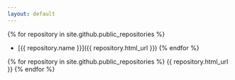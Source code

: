 ```yaml
---
layout: default
---
```



{% for repository in site.github.public_repositories %}
* [{{ repository.name }}]({{ repository.html_url }})
{% endfor %}

{% for repository in site.github.public_repositories %}
{{ repository.html_url }}
{% endfor %}
